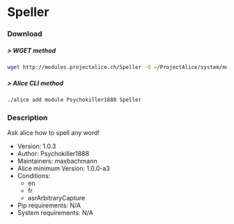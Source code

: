 # Speller

### Download

##### > WGET method
```bash
wget http://modules.projectalice.ch/Speller -O ~/ProjectAlice/system/moduleInstallTickets/Speller.install
```

##### > Alice CLI method
```bash
./alice add module Psychokiller1888 Speller
```

### Description
Ask alice how to spell any word!

- Version: 1.0.3
- Author: Psychokiller1888
- Maintainers: maxbachmann
- Alice minimum Version: 1.0.0-a3
- Conditions:
  - en
  - fr
  - asrArbitraryCapture
- Pip requirements: N/A
- System requirements: N/A

